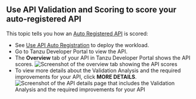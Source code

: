 ## Use API Validation and Scoring to score your auto-registered API

This topic tells you how an [Auto Registered API](../api-auto-registration/about.hbs.md) is scored:

- See [Use API Auto Registration](../api-auto-registration/usage.hbs.md) to deploy the workload.
- Go to Tanzu Developer Portal to view the API.
- The **Overview** tab of your API in Tanzu Developer Portal shows the API scores.
    ![Screenshot of the overview tab showing the API scores](images/tap-api-score-page.png)
- To view more details about the Validation Analysis and the required improvements for your API, click **MORE DETAILS**.
    ![Screenshot of the API details page that includes the Validation Analysis and the required improvements for your API](images/apix-api-score-page.png)
